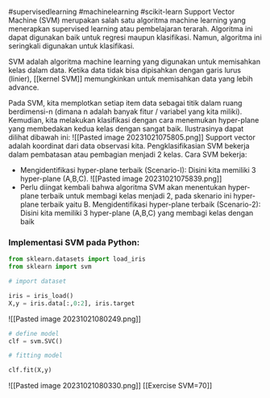 #supervisedlearning #machinelearning #scikit-learn 
Support Vector Machine (SVM) merupakan salah satu algoritma machine learning yang menerapkan supervised learning atau pembelajaran terarah. Algoritma ini dapat digunakan baik untuk regresi maupun klasifikasi. Namun, algoritma ini seringkali digunakan untuk klasifikasi. 

SVM adalah algoritma machine learning yang digunakan untuk memisahkan kelas dalam data. Ketika data tidak bisa dipisahkan dengan garis lurus (linier), [[kernel SVM]] memungkinkan untuk memisahkan data yang lebih advance.

Pada SVM, kita memplotkan setiap item data sebagai titik dalam ruang berdimensi-n (dimana n adalah banyak fitur / variabel yang kita miliki). Kemudian, kita melakukan klasifikasi dengan cara menemukan hyper-plane yang membedakan kedua kelas dengan sangat baik. Ilustrasinya dapat dilihat dibawah ini:
![[Pasted image 20231021075805.png]]
Support vector adalah koordinat dari data observasi kita. Pengklasifikasian SVM bekerja dalam pembatasan atau pembagian menjadi 2 kelas. Cara SVM bekerja:
- Mengidentifikasi hyper-plane terbaik (Scenario-I): Disini kita memiliki 3 hyper-plane (A,B,C).
![[Pasted image 20231021075839.png]]
- Perlu diingat kembali bahwa algoritma SVM akan menentukan hyper-plane terbaik untuk membagi kelas menjadi 2, pada skenario ini hyper-plane terbaik yaitu B. Mengidentifikasi hyper-plane terbaik (Scenario-2): Disini kita memiliki 3 hyper-plane (A,B,C) yang membagi kelas dengan baik
### Implementasi SVM pada Python:
```python
from sklearn.datasets import load_iris
from sklearn import svm

# import dataset

iris = iris_load()
X,y = iris.data[:,0:2], iris.target
```
![[Pasted image 20231021080249.png]]
```python
# define model
clf = svm.SVC()

# fitting model

clf.fit(X,y)
```
![[Pasted image 20231021080330.png]]
[[Exercise SVM=70]]

